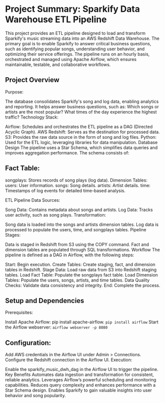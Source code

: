 # Project Summary: Sparkify Data Warehouse ETL Pipeline
This project provides an ETL pipeline designed to load and transform Sparkify's music streaming data into an AWS Redshift Data Warehouse. The primary goal is to enable Sparkify to answer critical business questions, such as identifying popular songs, understanding user behavior, and optimizing their service offerings. The pipeline runs on an hourly basis, orchestrated and managed using Apache Airflow, which ensures maintainable, testable, and collaborative workflows.

## Project Overview
Purpose:

The database consolidates Sparkify's song and log data, enabling analytics and reporting.
It helps answer business questions, such as:
Which songs or artists are the most popular?
What times of the day experience the highest traffic?
Technology Stack:

Airflow: Schedules and orchestrates the ETL pipeline as a DAG (Directed Acyclic Graph).
AWS Redshift: Serves as the destination for processed data.
S3: Provides the raw data source in the form of song and log files.
Python: Used for the ETL logic, leveraging libraries for data manipulation.
Database Design
The pipeline uses a Star Schema, which simplifies data queries and improves aggregation performance. The schema consists of:

## Fact Table:
songplays: Stores records of song plays (log data).
Dimension Tables:
users: User information.
songs: Song details.
artists: Artist details.
time: Timestamps of log events for detailed time-based analysis.


ETL Pipeline
Data Sources:

Song Data: Contains metadata about songs and artists.
Log Data: Tracks user activity, such as song plays.
Transformation:

Song data is loaded into the songs and artists dimension tables.
Log data is processed to populate the users, time, and songplays tables.
Pipeline Stages:

Data is staged in Redshift from S3 using the COPY command.
Fact and dimension tables are populated through SQL transformations.
Workflow
The pipeline is defined as a DAG in Airflow, with the following steps:

Start: Begin execution.
Create Tables: Create staging, fact, and dimension tables in Redshift.
Stage Data: Load raw data from S3 into Redshift staging tables.
Load Fact Table: Populate the songplays fact table.
Load Dimension Tables: Populate the users, songs, artists, and time tables.
Data Quality Checks: Validate data consistency and integrity.
End: Complete the process.


## Setup and Dependencies
Prerequisites:

Install Apache Airflow: pip install apache-airflow.
```pip install airflow```
Start the Airflow webserver:
```airflow webserver -p 8080```

## Configuration:

Add AWS credentials in the Airflow UI under Admin > Connections.
Configure the Redshift connection in the Airflow UI.
Execution:

Enable the sparkify_music_dwh_dag in the Airflow UI to trigger the pipeline.
Key Benefits
Automates data ingestion and transformation for consistent, reliable analytics.
Leverages Airflow’s powerful scheduling and monitoring capabilities.
Reduces query complexity and enhances performance with a Star Schema design.
Enables Sparkify to gain valuable insights into user behavior and song popularity.
